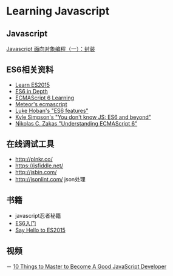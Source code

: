 # Learning Javascript

## Javascript

[Javascript 面向对象编程（一）：封装](http://www.ruanyifeng.com/blog/2010/05/object-oriented_javascript_encapsulation.html)

## ES6相关资料
- [Learn ES2015](https://babeljs.io/docs/learn-es2015/)
- [ES6 in Depth](https://hacks.mozilla.org/category/es6-in-depth/)
- [ECMAScript 6 Learning](https://github.com/ericdouglas/ES6-Learning)
- [Meteor's ecmascript](https://github.com/meteor/meteor/blob/master/packages/ecmascript/README.md)
- [Luke Hoban's "ES6 features"](http://git.io/es6features)
- [Kyle Simpson's "You don't know JS: ES6 and beyond"](https://github.com/getify/You-Dont-Know-JS/tree/master/es6%20%26%20beyond)
- [Nikolas C. Zakas "Understanding ECMAScript 6"](https://github.com/nzakas/understandinges6)


## 在线调试工具

- http://plnkr.co/  
- https://jsfiddle.net/ 
- http://jsbin.com/
- http://jsonlint.com/ json处理

## 书籍 

- javascript忍者秘籍
- [ES6入门](http://es6.ruanyifeng.com/)
- [Say Hello to ES2015](https://tutor.mantrajs.com/say-hello-to-ES2015/introduction)

## 视频

－ [10 Things to Master to Become A Good JavaScript Developer](https://www.youtube.com/watch?v=6MaOPdQPvow)
